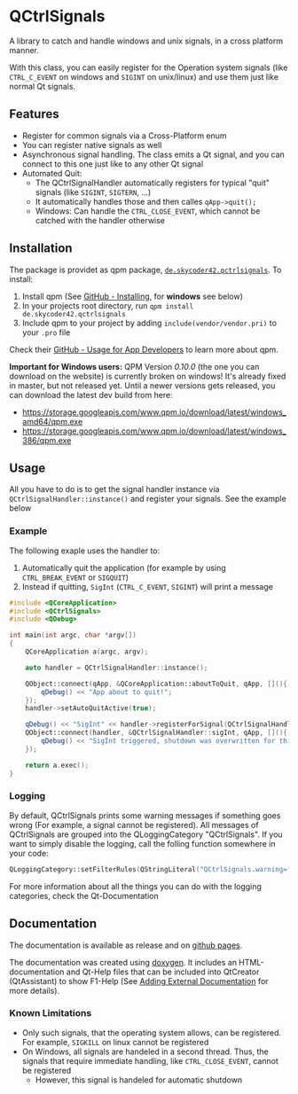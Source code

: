 # QCtrlSignals
A library to catch and handle windows and unix signals, in a cross platform manner.

With this class, you can easily register for the Operation system signals (like `CTRL_C_EVENT` on windows and `SIGINT` on unix/linux) and use them just like normal Qt signals.

## Features
- Register for common signals via a Cross-Platform enum
- You can register native signals as well
- Asynchronous signal handling. The class emits a Qt signal, and you can connect to this one just like to any other Qt signal
- Automated Quit:
  - The QCtrlSignalHandler automatically registers for typical "quit" signals (like `SIGINT`, `SIGTERN`, ...)
  - It automatically handles those and then calles `qApp->quit();`
  - Windows: Can handle the `CTRL_CLOSE_EVENT`, which cannot be catched with the handler otherwise

## Installation
The package is providet as qpm package, [`de.skycoder42.qctrlsignals`](https://www.qpm.io/packages/de.skycoder42.qctrlsignals/index.html). To install:

1. Install qpm (See [GitHub - Installing](https://github.com/Cutehacks/qpm/blob/master/README.md#installing), for **windows** see below)
2. In your projects root directory, run `qpm install de.skycoder42.qctrlsignals`
3. Include qpm to your project by adding `include(vendor/vendor.pri)` to your `.pro` file

Check their [GitHub - Usage for App Developers](https://github.com/Cutehacks/qpm/blob/master/README.md#usage-for-app-developers) to learn more about qpm.

**Important for Windows users:** QPM Version *0.10.0* (the one you can download on the website) is currently broken on windows! It's already fixed in master, but not released yet. Until a newer versions gets released, you can download the latest dev build from here:
- https://storage.googleapis.com/www.qpm.io/download/latest/windows_amd64/qpm.exe
- https://storage.googleapis.com/www.qpm.io/download/latest/windows_386/qpm.exe

## Usage
All you have to do is to get the signal handler instance via `QCtrlSignalHandler::instance()` and register your signals. See the example below

### Example
The following exaple uses the handler to:
1. Automatically quit the application (for example by using `CTRL_BREAK_EVENT` or `SIGQUIT`)
2. Instead if quitting, `SigInt` (`CTRL_C_EVENT`, `SIGINT`) will print a message

```cpp
#include <QCoreApplication>
#include <QCtrlSignals>
#include <QDebug>

int main(int argc, char *argv[])
{
	QCoreApplication a(argc, argv);

	auto handler = QCtrlSignalHandler::instance();

	QObject::connect(qApp, &QCoreApplication::aboutToQuit, qApp, [](){
		qDebug() << "App about to quit!";
	});
	handler->setAutoQuitActive(true);

	qDebug() << "SigInt" << handler->registerForSignal(QCtrlSignalHandler::SigInt);
	QObject::connect(handler, &QCtrlSignalHandler::sigInt, qApp, [](){
		qDebug() << "SigInt triggered, shutdown was overwritten for this one!";
	});

	return a.exec();
}
```

### Logging
By default, QCtrlSignals prints some warning messages if something goes wrong (For example, a signal cannot be registered). All messages of QCtrlSignals are grouped into the QLoggingCategory "QCtrlSignals". If you want to simply disable the logging, call the folling function somewhere in your code:
```cpp
QLoggingCategory::setFilterRules(QStringLiteral("QCtrlSignals.warning=false"));
```
For more information about all the things you can do with the logging categories, check the Qt-Documentation

## Documentation
The documentation is available as release and on [github pages](https://skycoder42.github.io/QCtrlSignals/).

The documentation was created using [doxygen](http://www.doxygen.org). It includes an HTML-documentation and Qt-Help files that can be included into QtCreator (QtAssistant) to show F1-Help (See [Adding External Documentation](https://doc.qt.io/qtcreator/creator-help.html#adding-external-documentation) for more details).

### Known Limitations
- Only such signals, that the operating system allows, can be registered. For example, `SIGKILL` on linux cannot be registered
- On Windows, all signals are handeled in a second thread. Thus, the signals that require immediate handling, like `CTRL_CLOSE_EVENT`, cannot be registered
  - However, this signal is handeled for automatic shutdown
